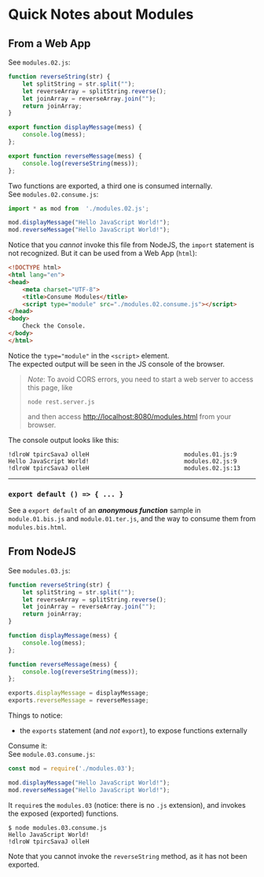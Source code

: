 # Quick Notes about Modules

## From a Web App
See `modules.02.js`:
```javascript
function reverseString(str) {
    let splitString = str.split("");
    let reverseArray = splitString.reverse();
    let joinArray = reverseArray.join("");
    return joinArray;
}

export function displayMessage(mess) {
	console.log(mess);
};

export function reverseMessage(mess) {
	console.log(reverseString(mess));
};
```
Two functions are exported, a third one is consumed internally.  
See `modules.02.consume.js`:
```javascript
import * as mod from  './modules.02.js';

mod.displayMessage("Hello JavaScript World!");
mod.reverseMessage("Hello JavaScript World!");
```
Notice that you _cannot_ invoke this file from NodeJS, the `import` statement is not recognized.
But it can be used from a Web App (`html`):
```html
<!DOCTYPE html>
<html lang="en">
<head>
    <meta charset="UTF-8">
    <title>Consume Modules</title>
    <script type="module" src="./modules.02.consume.js"></script>
</head>
<body>
    Check the Console.
</body>
</html>
```
Notice the `type="module"` in the `<script>` element.   
The expected output will be seen in the JS console of the browser. 
> _Note_: To avoid CORS errors, you need to start a web server to access this page, like 
> ```
> node rest.server.js
> ```
> and then access <http://localhost:8080/modules.html> from your browser.

The console output looks like this:
```
!dlroW tpircSavaJ olleH                           modules.01.js:9 
Hello JavaScript World!                           modules.02.js:9 
!dlroW tpircSavaJ olleH                           modules.02.js:13
```

---
### `export default () => { ... }`
See a `export default` of an _**anonymous function**_ sample in
`module.01.bis.js` and `module.01.ter.js`, and the way to consume them
from `modules.bis.html`.

## From NodeJS
See `modules.03.js`:
```javascript
function reverseString(str) {
    let splitString = str.split("");
    let reverseArray = splitString.reverse();
    let joinArray = reverseArray.join("");
    return joinArray;
}

function displayMessage(mess) {
	console.log(mess);
};

function reverseMessage(mess) {
	console.log(reverseString(mess));
};

exports.displayMessage = displayMessage;
exports.reverseMessage = reverseMessage;
```

Things to notice:  
- the `exports` statement (and _not_ `export`), to expose functions externally

Consume it:  
See `module.03.consume.js`:
```javascript
const mod = require('./modules.03');

mod.displayMessage("Hello JavaScript World!");
mod.reverseMessage("Hello JavaScript World!");
```
It `require`s the `modules.03` (notice: there is no `.js` extension), and invokes the exposed (exported)
functions.

```
$ node modules.03.consume.js 
Hello JavaScript World!
!dlroW tpircSavaJ olleH
```

Note that you cannot invoke the `reverseString` method, as it has not been exported.